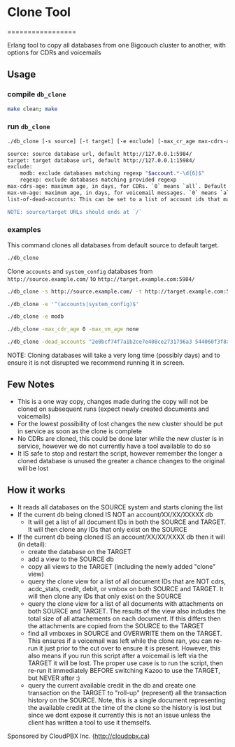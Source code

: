 # Clone Tool
=================

Erlang tool to copy all databases from one Bigcouch cluster to another, with options for CDRs and voicemails

## Usage

### compile `db_clone`
```bash
make clean; make
```

### run `db_clone`

```bash
./db_clone [-s source] [-t target] [-e exclude] [-max_cr_age max-cdrs-age] [-max_vm_age max-vm-age] [-dead_accounts list-of-dead-accounts] [databases]

source: source database url, default http://127.0.0.1:5984/
target: target database url, default http://127.0.0.1:15984/
exclude:
    modb: exclude databases matching regexp "$account.*-\d{6}$"
    regexp: exclude databases matching provided regexp
max-cdrs-age: maximum age, in days, for CDRs. `0` means `all`. Default `none`
max-vm-age: maximum age, in days, for voicemail messages. `0` means `all`. Default `0`.
list-of-dead-accounts: This can be set to a list of account ids that may still be in the hierarchy after removing the accounts.  This will blindly remove any id in the list from any pvt_tree. Should be quoted by `'` or `"`.

NOTE: source/target URLs should ends at `/`
```

### examples

This command clones all databases from default source to default target.
```bash
./db_clone
```

Clone `accounts` and `system_config` databases from `http://source.example.com/` to `http://target.example.com:5984/`
```bash
./db_clone -s http://source.example.com/ -t http://target.example.com:5984/ accounts system_config
```

```bash
./db_clone -e '^(accounts|system_config)$'
```

```bash
./db_clone -e modb
```

```bash
./db_clone -max_cdr_age 0 -max_vm_age none
```

```bash
./db_clone -dead_accounts "2e0bcf74f7a1b2ce7e408ce2731796a3 544060f3f8af919ad79764ca8a961241 72fabca989b3102c28482c60070aac5b"
```

NOTE: Cloning databases will take a very long time (possibly days) and to ensure it is not disrupted we recommend running it in screen.

## Few Notes
* This is a one way copy, changes made during the copy will not be cloned on subsequent runs (expect newly created documents and voicemails)
* For the lowest possibility of lost changes the new cluster should be put in service as soon as the clone is complete
* No CDRs are cloned, this could be done later while the new cluster is in service, however we do not currently have a tool available to do so
* It IS safe to stop and restart the script, however remember the longer a cloned database is unused the greater a chance changes to the original will be lost

## How it works
* It reads all databases on the SOURCE system and starts cloning the list
* If the current db being cloned IS NOT an account/XX/XX/XXXXX db
  * It will get a list of all document IDs in both the SOURCE and TARGET.  It will then clone any IDs that only exist on the SOURCE
* If the current db being cloned IS an account/XX/XX/XXXX db then it will (in detail):
  * create the database on the TARGET
  * add a view to the SOURCE db
  * copy all views to the TARGET (including the newly added "clone" view)
  * query the clone view for a list of all document IDs that are NOT cdrs, acdc_stats, credit, debit, or vmbox on both SOURCE and TARGET.  It will then clone any IDs that only exist on the SOURCE
  * query the clone view for a list of all documents with attachments on both SOURCE and TARGET.  The results of the view also includes the total size of all attachements on each document.  If this differs then the attachments are copied from the SOURCE to the TARGET
  * find all vmboxes in SOURCE and OVERWRITE them on the TARGET.  This ensures if a voicemail was left while the clone ran, you can re-run it just prior to the cut over to ensure it is present.  However, this also means if you run this script after a voicemail is left via the TARGET it will be lost.  The proper use case is to run the script, then re-run it immediately BEFORE switching Kazoo to use the TARGET, but NEVER after :)
  * query the current available credit in the db and create one transaction on the TARGET to "roll-up" (represent) all the transaction history on the SOURCE.  Note, this is a single document representing the available credit at the time of the clone so the history is lost but since we dont expose it currently this is not an issue unless the client has written a tool to use it themselfs.

Sponsored by CloudPBX Inc. (http://cloudpbx.ca)
